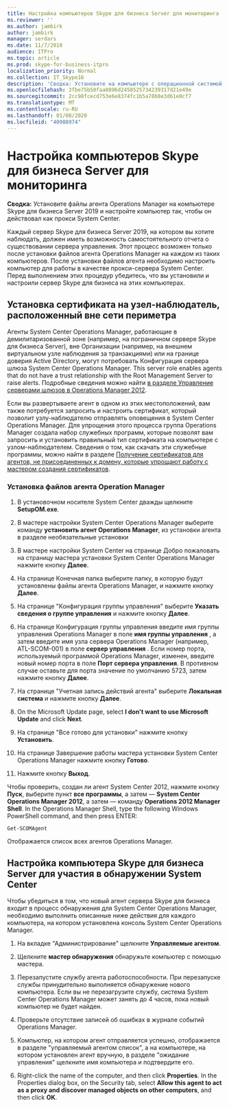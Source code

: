 ```yaml
---
title: Настройка компьютеров Skype для бизнеса Server для мониторинга
ms.reviewer: ''
ms.author: jambirk
author: jambirk
manager: serdars
ms.date: 11/7/2018
audience: ITPro
ms.topic: article
ms.prod: skype-for-business-itpro
localization_priority: Normal
ms.collection: IT_Skype16
description: 'Сводка: Установите на компьютере с операционной системой Skype для Business Server 2019 файлы агента Operations Manager и настройте компьютер так, чтобы он действовал как прокси System Center.'
ms.openlocfilehash: 3fbe75b50faa0896d2458525734239317d21e49e
ms.sourcegitcommit: 2cc98fcecd753e6e8374fc1b5a78b8e3d61e0cf7
ms.translationtype: MT
ms.contentlocale: ru-RU
ms.lasthandoff: 01/08/2020
ms.locfileid: "40988974"
---
```

# <a name="configure-the-skype-for-business-server-computers-that-will-be-monitored"></a>Настройка компьютеров Skype для бизнеса Server для мониторинга

**Сводка:** Установите файлы агента Operations Manager на компьютере Skype для бизнеса Server 2019 и настройте компьютер так, чтобы он действовал как прокси System Center.

Каждый сервер Skype для бизнеса Server 2019, на котором вы хотите наблюдать, должен иметь возможность самостоятельного отчета о существовании сервера управления. Этот процесс возможен только после установки файлов агента Operations Manager на каждом из таких компьютеров. После установки файлов агента необходимо настроить компьютер для работы в качестве прокси-сервера System Center. Перед выполнением этих процедур убедитесь, что вы установили и настроили сервер Skype для бизнеса на этих компьютерах.

## <a name="installing-a-certificate-on-a-watcher-node-located-outside-the-perimeter-network"></a>Установка сертификата на узел-наблюдатель, расположенный вне сети периметра
<a name="watcher_node_outside"> </a>

Агенты System Center Operations Manager, работающие в демилитаризованной зоне (например, на пограничном сервере Skype для бизнеса Server), вне Организации (например, на внешнем виртуальном узле наблюдения за транзакциями) или на границе доверия Active Directory, могут потребовать Конфигурация сервера шлюза System Center Operations Manager. This server role enables agents that do not have a trust relationship with the Root Management Server to raise alerts. Подробные сведения можно найти [в разделе Управление серверами шлюзов в Operations Manager 2012](https://technet.microsoft.com/en-us/library/hh212823.aspx).

Если вы развертываете агент в одном из этих местоположений, вам также потребуется запросить и настроить сертификат, который позволит узлу-наблюдателю отправлять оповещения в System Center Operations Manager. Для упрощения этого процесса группа Operations Manager создала набор служебных программ, которые позволят вам запросить и установить правильный тип сертификата на компьютере с узлом-наблюдателем. Сведения о том, как скачать эти служебные программы, можно найти в разделе [Получение сертификатов для агентов, не присоединенных к домену, которые упрощают работу с мастером создания сертификатов](https://go.microsoft.com/fwlink/p/?LinkID=267421&amp;amp;clcid=0x409).

### <a name="installing-the-operation-manager-agent-files"></a>Установка файлов агента Operation Manager

1. В установочном носителе System Center дважды щелкните **SetupOM.exe**.

2. В мастере настройки System Center Operations Manager выберите команду **установить агент Operations Manager**, из установки агента в разделе необязательные установки

3. В мастере настройки System Center на странице Добро пожаловать на страницу мастера установки System Center Operations Manager нажмите кнопку **Далее**.

4. На странице Конечная папка выберите папку, в которую будут установлены файлы агента Operations Manager, и нажмите кнопку **Далее**.

5. На странице "Конфигурация группы управления" выберите **Указать сведения о группе управления** и нажмите кнопку **Далее**.

6. На странице Конфигурация группы управления введите имя группы управления Operations Manager в поле **имя группы управления** , а затем введите имя узла сервера Operations Manager (например, ATL-SCOM-001) в поле **сервер управления** . Если номер порта, используемый программой Operations Manager, изменен, введите новый номер порта в поле **Порт сервера управления**. В противном случае оставьте для порта значение по умолчанию 5723, затем нажмите кнопку **Далее**.

7. На странице "Учетная запись действий агента" выберите **Локальная система** и нажмите кнопку **Далее**.

8. On the Microsoft Update page, select **I don't want to use Microsoft Update** and click **Next**.

9. На странице "Все готово для установки" нажмите кнопку **Установить**.

10. На странице Завершение работы мастера установки System Center Operations Manager нажмите кнопку **Готово**.

11. Нажмите кнопку **Выход**.

Чтобы проверить, создан ли агент System Center 2012, нажмите кнопку **Пуск**, выберите пункт **все программы**, а затем — **System Center Operations Manager 2012**, а затем — команду **Operations 2012 Manager Shell**. In the Operations Manager Shell, type the following Windows PowerShell command, and then press ENTER:
```PowerShell
Get-SCOMAgent
```

Отображается список всех агентов Operations Manager.
## <a name="configuring-the-skype-for-business-server-computer-to-participate-in-system-center-discovery"></a>Настройка компьютера Skype для бизнеса Server для участия в обнаружении System Center
<a name="watcher_node_outside"> </a>

Чтобы убедиться в том, что новый агент сервера Skype для бизнеса входит в процесс обнаружения для System Center Operations Manager, необходимо выполнить описанные ниже действия для каждого компьютера, на котором установлена консоль System Center Operations Manager.

1. На вкладке "Администрирование" щелкните **Управляемые агентом**.

2. Щелкните **мастер обнаружения** обнаружьте компьютер с помощью мастера.

3. Перезапустите службу агента работоспособности. При перезапуске службы принудительно выполняется обнаружение нового компьютера. Если вы не перезагрузите службу, система System Center Operations Manager может занять до 4 часов, пока новый компьютер не будет найден.

4. Проверьте отсутствие записей об ошибках в журнале событий Operations Manager.

5. Компьютер, на котором агент отправляется успешно, отображается в разделе "управляемый агентом список", а на компьютере, на котором установлен агент вручную, в разделе "ожидание управления" щелкните имя компьютера и подтвердите его.

6. 	Right-click the name of the computer, and then click **Properties**. In the Properties dialog box, on the Security tab, select **Allow this agent to act as a proxy and discover managed objects on other computers**, and then click **OK**.


